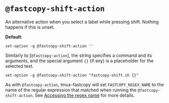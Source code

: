 # `@fastcopy-shift-action`

An alternative action when you select a label while pressing shift.
Nothing happens if this is unset.

**Default**:

    set-option -g @fastcopy-shift-action ''

Similarly to [`@fastcopy-action`], the string specifies a command and its
arguments, and the special argument `{}` (if any) is a placeholder for the
selected text.

    set-option -g @fastcopy-shift-action "fastcopy-shift.sh {}"

As with `@fastcopy-action`, tmux-fastcopy will set `FASTCOPY_REGEX_NAME` to the
name of the regular expression that matched when running the
`@fastcopy-shift-action`.
See [Accessing the regex name](howto-regex-name.md) for more details.
